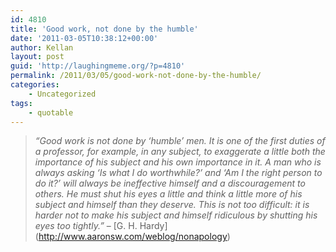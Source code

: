 ```yaml
---
id: 4810
title: 'Good work, not done by the humble'
date: '2011-03-05T10:38:12+00:00'
author: Kellan
layout: post
guid: 'http://laughingmeme.org/?p=4810'
permalink: /2011/03/05/good-work-not-done-by-the-humble/
categories:
    - Uncategorized
tags:
    - quotable
---
```


> *“Good work is not done by ‘humble’ men. It is one of the first duties of a professor, for example, in any subject, to exaggerate a little both the importance of his subject and his own importance in it. A man who is always asking ‘Is what I do worthwhile?’ and ‘Am I the right person to do it?’ will always be ineffective himself and a discouragement to others. He must shut his eyes a little and think a little more of his subject and himself than they deserve. This is not too difficult: it is harder not to make his subject and himself ridiculous by shutting his eyes too tightly.”* – \[G. H. Hardy\](http://www.aaronsw.com/weblog/nonapology)